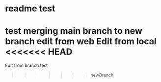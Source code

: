 # readme test
test merging main branch to new branch
edit from web
Edit from local
<<<<<<< HEAD
=======
Edit from branch test
>>>>>>> newBranch
